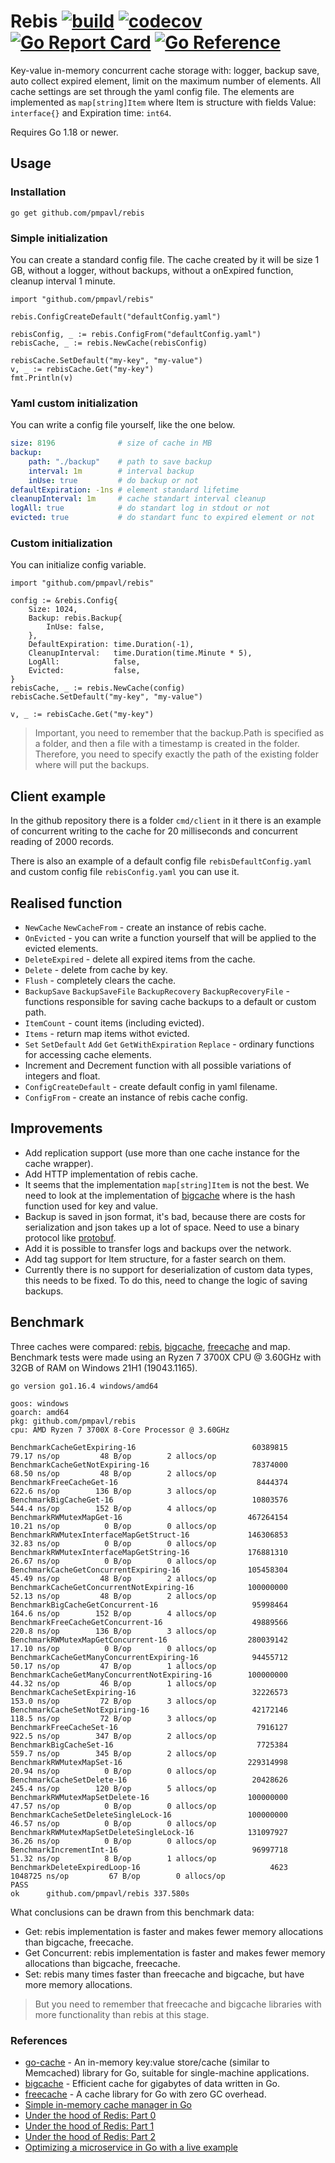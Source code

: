 # Rebis [![build](https://github.com/pmpavl/rebis/actions/workflows/go.yaml/badge.svg?branch=master)](https://github.com/pmpavl/rebis/actions/workflows/go.yaml) [![codecov](https://codecov.io/gh/pmpavl/rebis/branch/master/graph/badge.svg?token=MLE06MIFZD)](https://codecov.io/gh/pmpavl/rebis) [![Go Report Card](https://goreportcard.com/badge/github.com/pmpavl/rebis)](https://goreportcard.com/report/github.com/pmpavl/rebis) [![Go Reference](https://pkg.go.dev/badge/github.com/pmpavl/rebis.svg)](https://pkg.go.dev/github.com/pmpavl/rebis)

Key-value in-memory concurrent cache storage with: logger, backup save, auto collect expired element, limit on the maximum number of elements. All cache settings are set through the yaml config file. The elements are implemented as `map[string]Item` where Item is structure with fields Value: `interface{}` and Expiration time: `int64`.

Requires Go 1.18 or newer.

## Usage
### Installation
```
go get github.com/pmpavl/rebis
```
### Simple initialization
You can create a standard config file. The cache created by it will be size 1 GB, without a logger, without backups, without a onExpired function, cleanup interval 1 minute.
``` golang
import "github.com/pmpavl/rebis"

rebis.ConfigCreateDefault("defaultConfig.yaml")

rebisConfig, _ := rebis.ConfigFrom("defaultConfig.yaml")
rebisCache, _ := rebis.NewCache(rebisConfig)

rebisCache.SetDefault("my-key", "my-value")
v, _ := rebisCache.Get("my-key")
fmt.Println(v)
```
### Yaml custom initialization
You can write a config file yourself, like the one below.
``` yaml
size: 8196              # size of cache in MB
backup:
    path: "./backup"    # path to save backup
    interval: 1m        # interval backup
    inUse: true         # do backup or not
defaultExpiration: -1ns # element standard lifetime
cleanupInterval: 1m     # cache standart interval cleanup
logAll: true            # do standart log in stdout or not
evicted: true           # do standart func to expired element or not
```
### Custom initialization
You can initialize config variable.
``` golang
import "github.com/pmpavl/rebis"

config := &rebis.Config{
	Size: 1024,
	Backup: rebis.Backup{
		InUse: false,
	},
	DefaultExpiration: time.Duration(-1),
	CleanupInterval:   time.Duration(time.Minute * 5),
	LogAll:            false,
	Evicted:           false,
}
rebisCache, _ := rebis.NewCache(config)
rebisCache.SetDefault("my-key", "my-value")

v, _ := rebisCache.Get("my-key")
```
> Important, you need to remember that the backup.Path is specified as a folder, and then a file with a timestamp is created in the folder. Therefore, you need to specify exactly the path of the existing folder where will put the backups.

## Client example
In the github repository there is a folder `cmd/client` in it there is an example of concurrent writing to the cache for 20 milliseconds and concurrent reading of 2000 records.

There is also an example of a default config file `rebisDefaultConfig.yaml` and custom config file `rebisConfig.yaml` you can use it.

## Realised function
- `NewCache` `NewCacheFrom` - create an instance of rebis cache.
- `OnEvicted` - you can write a function yourself that will be applied to the evicted elements.
- `DeleteExpired` - delete all expired items from the cache.
- `Delete` - delete from cache by key.
- `Flush` - completely clears the cache.
- `BackupSave` `BackupSaveFile` `BackupRecovery` `BackupRecoveryFile` - functions responsible for saving cache backups to a default or custom path.
- `ItemCount` - count items (including evicted).
- `Items` - return map items withot evicted.
- `Set` `SetDefault` `Add` `Get` `GetWithExpiration` `Replace` - ordinary functions for accessing cache elements.
- Increment and Decrement function with all possible variations of integers and float.
- `ConfigCreateDefault` - create default config in yaml filename.
- `ConfigFrom` - create an instance of rebis cache config.

## Improvements
- Add replication support (use more than one cache instance for the cache wrapper).
- Add HTTP implementation of rebis cache.
- It seems that the implementation `map[string]Item` is not the best. We need to look at the implementation of [bigcache](https://github.com/allegro/bigcache) where is the hash function used for key and value.
- Backup is saved in json format, it's bad, because there are costs for serialization and json takes up a lot of space. Need to use a binary protocol like [protobuf](https://github.com/protocolbuffers/protobuf).
- Add it is possible to transfer logs and backups over the network.
- Add tag support for Item structure, for a faster search on them.
- Currently there is no support for deserialization of custom data types, this needs to be fixed. To do this, need to change the logic of saving backups.

## Benchmark
Three caches were compared: [rebis](https://github.com/pmpavl/rebis), [bigcache](https://github.com/allegro/bigcache), [freecache](https://github.com/coocood/freecache) and map. Benchmark tests were made using an Ryzen 7 3700X CPU @ 3.60GHz with 32GB of RAM on Windows 21H1 (19043.1165).
```
go version go1.16.4 windows/amd64

goos: windows
goarch: amd64
pkg: github.com/pmpavl/rebis
cpu: AMD Ryzen 7 3700X 8-Core Processor @ 3.60GHz

BenchmarkCacheGetExpiring-16                          60389815        79.17 ns/op         48 B/op        2 allocs/op
BenchmarkCacheGetNotExpiring-16                       78374000        68.50 ns/op         48 B/op        2 allocs/op
BenchmarkFreeCacheGet-16                               8444374        622.6 ns/op        136 B/op        3 allocs/op
BenchmarkBigCacheGet-16                               10803576        544.4 ns/op        152 B/op        4 allocs/op
BenchmarkRWMutexMapGet-16                            467264154        10.21 ns/op          0 B/op        0 allocs/op
BenchmarkRWMutexInterfaceMapGetStruct-16             146306853        32.83 ns/op          0 B/op        0 allocs/op
BenchmarkRWMutexInterfaceMapGetString-16             176881310        26.67 ns/op          0 B/op        0 allocs/op
BenchmarkCacheGetConcurrentExpiring-16               105458304        45.49 ns/op         48 B/op        2 allocs/op
BenchmarkCacheGetConcurrentNotExpiring-16            100000000        52.13 ns/op         48 B/op        2 allocs/op
BenchmarkBigCacheGetConcurrent-16                     95998464        164.6 ns/op        152 B/op        4 allocs/op
BenchmarkFreeCacheGetConcurrent-16                    49889566        220.8 ns/op        136 B/op        3 allocs/op
BenchmarkRWMutexMapGetConcurrent-16                  280039142        17.10 ns/op          0 B/op        0 allocs/op
BenchmarkCacheGetManyConcurrentExpiring-16            94455712        50.17 ns/op         47 B/op        1 allocs/op
BenchmarkCacheGetManyConcurrentNotExpiring-16        100000000        44.32 ns/op         46 B/op        1 allocs/op
BenchmarkCacheSetExpiring-16                          32226573        153.0 ns/op         72 B/op        3 allocs/op
BenchmarkCacheSetNotExpiring-16                       42172146        118.5 ns/op         72 B/op        3 allocs/op
BenchmarkFreeCacheSet-16                               7916127        922.5 ns/op        347 B/op        2 allocs/op
BenchmarkBigCacheSet-16                                7725384        559.7 ns/op        345 B/op        2 allocs/op
BenchmarkRWMutexMapSet-16                            229314998        20.94 ns/op          0 B/op        0 allocs/op
BenchmarkCacheSetDelete-16                            20428626        245.4 ns/op        120 B/op        5 allocs/op
BenchmarkRWMutexMapSetDelete-16                      100000000        47.57 ns/op          0 B/op        0 allocs/op
BenchmarkCacheSetDeleteSingleLock-16                 100000000        46.57 ns/op          0 B/op        0 allocs/op
BenchmarkRWMutexMapSetDeleteSingleLock-16            131097927        36.26 ns/op          0 B/op        0 allocs/op
BenchmarkIncrementInt-16                              96997718        51.32 ns/op          8 B/op        1 allocs/op
BenchmarkDeleteExpiredLoop-16                             4623      1048725 ns/op         67 B/op        0 allocs/op
PASS
ok      github.com/pmpavl/rebis 337.580s
```
What conclusions can be drawn from this benchmark data:
- Get: rebis implementation is faster and makes fewer memory allocations than bigcache, freecache.
- Get Concurrent: rebis implementation is faster and makes fewer memory allocations than bigcache, freecache.
- Set: rebis many times faster than freecache and bigcache, but have more memory allocations.
>But you need to remember that freecache and bigcache libraries with more functionality than rebis at this stage.

### References
- [go-cache](https://github.com/patrickmn/go-cache) - An in-memory key:value store/cache (similar to Memcached) library for Go, suitable for single-machine applications.
- [bigcache](https://github.com/allegro/bigcache) - Efficient cache for gigabytes of data written in Go.
- [freecache](https://github.com/coocood/freecache) - A cache library for Go with zero GC overhead.
- [Simple in-memory cache manager in Go](https://habr.com/ru/post/359078/)
- [Under the hood of Redis: Part 0](https://habr.com/ru/post/271487/)
- [Under the hood of Redis: Part 1](https://habr.com/ru/post/271205/)
- [Under the hood of Redis: Part 2](https://habr.com/ru/post/272089/)
- [Optimizing a microservice in Go with a live example](https://habr.com/ru/company/avito/blog/539024/)
